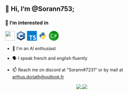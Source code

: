 ## 👋 Hi, I’m @Sorann753;
### 👀 I’m interested in
<section justify="center">
  <img height="32" width="32" src="https://www.rust-lang.org/logos/rust-logo-32x32.png" />
  <img height="32" width="32" src="https://raw.githubusercontent.com/github/explore/180320cffc25f4ed1bbdfd33d4db3a66eeeeb358/topics/cpp/cpp.png" />
  <img height="32" width="32" src="https://raw.githubusercontent.com/github/explore/180320cffc25f4ed1bbdfd33d4db3a66eeeeb358/topics/typescript/typescript.png" />
  <img height="32" width="32" src="https://raw.githubusercontent.com/github/explore/180320cffc25f4ed1bbdfd33d4db3a66eeeeb358/topics/python/python.png" />
  <img height="32" width="32" src="https://raw.githubusercontent.com/github/explore/180320cffc25f4ed1bbdfd33d4db3a66eeeeb358/topics/csharp/csharp.png" />
  
</section>

- 🤖 I'm an AI enthusiast
- 🗣️ I speak french and english fluently

- 📫 Reach me on discord at "Sorann#7231" or by mail at arthus.doriath@outlook.fr

<section align="center">
  <a href="https://github.com/anuraghazra/github-readme-stats">
    <img align="center" src="https://github-readme-stats.vercel.app/api?username=Sorann753&count_private=true&show_icons=true&theme=blue-green&border_radius=50" />
  </a>
  <a href="https://github.com/anuraghazra/github-readme-stats">
    <img align="center" src="https://github-readme-stats.vercel.app/api/top-langs/?username=Sorann753&hide=html&langs_count=10&theme=blue-green&border_radius=50&layout=compact" />
  </a>
</section>

